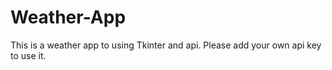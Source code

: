 # Weather-App
This is a weather app to using Tkinter and api.
Please add your own api key to use it.
